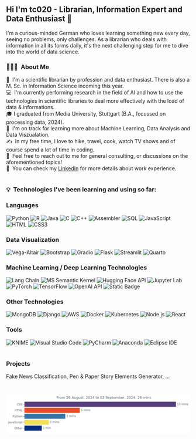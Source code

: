 ## Hi I'm tc020 - Librarian, Information Expert and Data Enthusiast 👋

I'm a curious-minded German who loves learning something new every day, seeing no problems, only challenges. As a librarian who deals with information in all its forms daily, it's the next challenging step for me to dive into the world of data science.

<!--
**tc020/tc020** is a ✨ _special_ ✨ repository because its `README.md` (this file) appears on your GitHub profile.

Here are some ideas to get you started:

- 🔭 I’m currently working on ...
- 🌱 I’m currently learning ...
- 👯 I’m looking to collaborate on ...
- 🤔 I’m looking for help with ...
- 💬 Ask me about ...
- 📫 How to reach me: ...
- 😄 Pronouns: ...
- ⚡ Fun fact: ...
-->

### 👨🏻‍💻 &nbsp;About Me

:man: &nbsp;I'm a scientific librarian by profession and data enthusiast. There is also a M. Sc. in Information Science incoming this year.\
💻 &nbsp;I'm currently performing research in the field of AI and how to use the technologies in scientific libraries to deal more effectively with the load of data & informations.\
🎓&nbsp;I graduated from Media University, Stuttgart (B.A., focussed on processing data, 2024).\
🌱 &nbsp;I'm on track for learning more about Machine Learning, Data Analysis and Data Viszualation.\
✍️ &nbsp;In my free time, I love to hike, travel, cook, watch TV shows and of course spend a lot of time in coding.\
💬 &nbsp;Feel free to reach out to me for general consulting, or discussions on the aforementioned topics!\
📄 &nbsp;You can check my [LinkedIn]([https://www.linkedin.com/in/XXXX/](https://www.linkedin.com/in/timucin-cicek-1a7974226/)) for more details about work experience.
<!--✉️ &nbsp;You can email me at timucin.cicek@gmx.com. I'll try to respond as soon as possible!\-->

#

### :bulb: &nbsp;Technologies I've been learning and using so far:

### Languages

![Python](https://img.shields.io/badge/-Python-000?&logo=Python)
![R](https://img.shields.io/badge/R-black?style=flat&logo=R)
![Java](https://img.shields.io/badge/-Java-000?&logo=Java&logoColor=007396)
![C](https://img.shields.io/badge/-C-000?&logo=C)
![C++](https://img.shields.io/badge/-C++-000?&logo=c%2b%2b&logoColor=00599C)
![Assembler](https://img.shields.io/badge/Assembler-black?style=flat&logo=pastebin&logoSize=auto)
![SQL](https://img.shields.io/badge/-SQL-000?&logo=MySQL)
![JavaScript](https://img.shields.io/badge/-JavaScript-000?&logo=JavaScript)
![HTML](https://img.shields.io/badge/HTML5-black?style=flat&logo=html5)
![CSS3](https://img.shields.io/badge/CSS3-black?style=flat&logo=css3)


### Data Visualization

![Vega-Altair](https://img.shields.io/badge/Vega--Altair-black?style=flat&logoSize=auto)
![Bootstrap](https://img.shields.io/badge/Bootstrap-black?style=flat&logo=bootstrap&logoSize=auto)
![Gradio](https://img.shields.io/badge/Gradio-black?style=flat&logoSize=auto)
![Flask](https://img.shields.io/badge/Flask-black?style=flat&logo=flask&logoSize=auto)
![Streamlit](https://img.shields.io/badge/Streamlit-black?style=flat&logo=streamlit&logoSize=auto)
![Quarto](https://img.shields.io/badge/Quarto-black?style=flat&logo=quarto&logoSize=auto)

### Machine Learning / Deep Learning Technologies

![Lang Chain](https://img.shields.io/badge/LangChain-black?style=flat&logo=langchain&logoSize=auto)
![MS Semantic Kernel](https://img.shields.io/badge/Microsoft%20Semantic%20Kernel-black?style=flat&logoSize=auto)
![Hugging Face API](https://img.shields.io/badge/Hugging%20Face%20API-black?style=flat&logo=huggingface&logoSize=auto)
![Jupyter Lab](https://img.shields.io/badge/Jupyter%20Lab-black?style=flat&logo=jupyter)
![PyTorch](https://img.shields.io/badge/PyTorch-black?style=flat&logo=pytorch)
![TensorFlow](https://img.shields.io/badge/TensorFlow-black?style=flat&logo=tensorflow)
![OpenAI API](https://img.shields.io/badge/OpenAI%20API-black?style=flat&logo=openai)
![Static Badge](https://img.shields.io/badge/Vertex%20AI-black?style=flat&logoSize=auto)

### Other Technologies

![MongoDB](https://img.shields.io/badge/MongoDB-black?style=flat&logo=mongodb)
![Django](https://img.shields.io/badge/Django-black?style=flat&logo=django)
![AWS](https://img.shields.io/badge/-AWS-000?&logo=amazonwebservices&logoColor=F90&logoSize=auto)
![Docker](https://img.shields.io/badge/-Docker-000?&logo=Docker)
![Kubernetes](https://img.shields.io/badge/-Kubernetes-000?&logo=Kubernetes)
![Node.js](https://img.shields.io/badge/-Node.js-000?&logo=node.js)
![React](https://img.shields.io/badge/-React-000?&logo=React)

### Tools

![KNIME](https://img.shields.io/badge/KNIME-black?style=flat&logo=knime&logoSize=auto)
![Visual Studio Code](https://img.shields.io/badge/Visual%20Studio%20Code-black?style=flat)
![PyCharm](https://img.shields.io/badge/PyCharm-black?style=flat&logo=pycharm&logoSize=auto)
![Anaconda](https://img.shields.io/badge/Anaconda-black?style=flat&logo=anaconda)
![Eclipse IDE](https://img.shields.io/badge/Eclipse%20IDE-black?style=flat&logo=eclipseide&logoSize=auto)

#

### Projects

Fake News Classification, Pen & Paper Story Elements Generator, ...

#

<img src="https://github.com/tc020/tc020/blob/main/images/stat.svg" alt="Alternative Text"/>

<!--

### Certifications ? 

### Contact ?

![Abhinandan Trilokia](https://raw.githubusercontent.com/Trilokia/Trilokia/379277808c61ef204768a61bbc5d25bc7798ccf1/bottom_header.svg)
--> 
